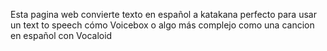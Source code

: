Esta pagina web convierte texto en español a katakana perfecto para usar un text to speech cómo Voicebox o algo más complejo como una cancion en español con Vocaloid
